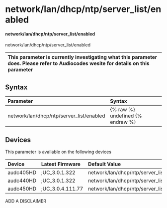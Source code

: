 ﻿---
description: network/lan/dhcp/ntp/server_list/enabled
search:
    keywords: ['network','lan','dhcp','ntp','server_list','enabled']
---

# network/lan/dhcp/ntp/server_list/enabled

#### network/lan/dhcp/ntp/server_list/enabled

network/lan/dhcp/ntp/server_list/enabled


| This parameter is currently investigating what this parameter does. Please refer to Audiocodes wesite for details on this parameter | 
| :--- |

## Syntax
| Parameter | Syntax |
| :--- | :--- |
|network/lan/dhcp/ntp/server_list/enabled | {% raw %} undefined {% endraw %}|

## Devices
This parameter is available on the following devices

| Device | Latest Firmware | Default Value |
|:---|:---|:---|
| audc405HD | ;UC_3.0.1.322 | network/lan/dhcp/ntp/server_list/enabled=1 
| audc440HD | ;UC_3.0.1.322 | network/lan/dhcp/ntp/server_list/enabled=1 
| audc450HD | ;UC_3.0.4.111.77 | network/lan/dhcp/ntp/server_list/enabled=1 

ADD A DISCLAIMER
